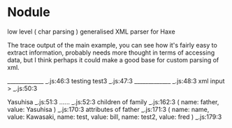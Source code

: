 # Nodule
low level ( char parsing ) generalised XML parser for Haxe

The trace output of the main example, you can see how it's fairly easy to extract information, probably needs more thought in terms of accessing data, but I think perhaps it could make a good base for custom parsing of xml.

_____________  _.js:46:3
testing test3  _.js:47:3
_____________  _.js:48:3
xml input >  _.js:50:3
<?xml version="1.0" encoding="UTF-8"?>
<family>
    <father name = "Kawasaki" test = "bill" test2="fred">Yasuhisa</father>
</family>  _.js:51:3
......  _.js:52:3
children of family  _.js:162:3
( name: father, value: Yasuhisa )  _.js:170:3
attributes of father  _.js:171:3
( name: name, value: Kawasaki, name: test, value: bill, name: test2, value: fred )  _.js:179:3
